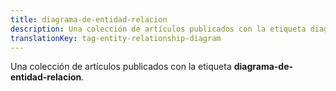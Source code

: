 ```yaml
---
title: diagrama-de-entidad-relacion
description: Una colección de artículos publicados con la etiqueta diagrama-de-entidad-relacion.
translationKey: tag-entity-relationship-diagram
---
```

Una colección de artículos publicados con la etiqueta **diagrama-de-entidad-relacion**.
